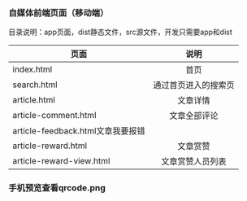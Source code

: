 ### 自媒体前端页面（移动端）

目录说明：app页面，dist静态文件，src源文件，开发只需要app和dist

|页面|说明| 
|-------------|:-------------:| 
|index.html|首页| 
|search.html|通过首页进入的搜索页| 
|article.html|文章详情| 
|article-comment.html|文章全部评论| 
|article-feedback.html文章我要报错| 
|article-reward.html|文章赏赞|  
|article-reward-view.html|文章赏赞人员列表|

### 手机预览查看qrcode.png
